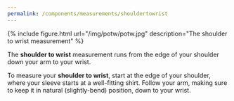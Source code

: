 ```yaml
---
permalink: /components/measurements/shouldertowrist
---
```

{% include figure.html url="/img/potw/potw.jpg" description="The shoulder to wrist measurement" %}

The **shoulder to wrist** measurement runs from the edge of your shoulder down your arm to your wrist.

To measure your **shoulder to wrist**, start at the edge of your shoulder, 
where your sleeve starts at a well-fitting shirt. Follow your arm, making sure to keep it in natural (slightly-bend) position, down to your wrist.

